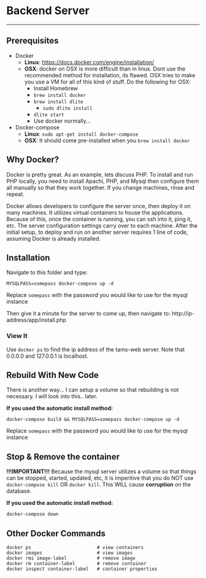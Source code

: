 # Backend Server

---

## Prerequisites

- Docker
	- **Linux**: https://docs.docker.com/engine/installation/
	- **OSX**: docker on OSX is more difficult than in linux. Dont use the recommended method for installation, its flawed. OSX  tries to make you use a VM for all of this kind of stuff. Do the following for OSX:
		- Install Homebrew
		- `brew install docker`
		- `brew install dlite`
		  - `sudo dlite install`
		- `dlite start`
		- Use docker normally...
- Docker-compose
	- **Linux**: `sudo apt-get install docker-compose`
	- **OSX**: It should come pre-installed when you `brew install docker`

## Why Docker?

Docker is pretty great. As an example, lets discuss PHP. To install and run PHP locally, you need to install Apachi, PHP, and Mysql then configure them all manually so that they work together. If you change machines, rinse and repeat.

Docker allows developers to configure the server once, then deploy it on many machines. It utilizes virtual containers to house the applications. Because of this, once the container is running, you can ssh into it, ping it, etc. The server configuration settings carry over to each machine. After the initial setup, to deploy and run on another server requires 1 line of code, assuming Docker is already installed.

## Installation

Navigate to this folder and type: 

```
MYSQLPASS=somepass docker-compose up -d
```

Replace `somepass` with the password you would like to use for the mysql instance

Then give it a minute for the server to come up, then navigate to: http://ip-address/app/install.php

### View It
Use `docker ps` to find the ip address of the tams-web server. Note that 0.0.0.0 and 127.0.0.1 is localhost.

## Rebuild With New Code

There is another way... I can setup a volume so that rebuilding is not necessary. I will look into this.. later.

**If you used the automatic install method:**

```
docker-compose build && MYSQLPASS=somepass docker-compose up -d
```

Replace `somepass` with the password you would like to use for the mysql instance

## Stop & Remove the container

**!!!IMPORTANT!!!** Because the mysql server utilizes a volume so that things can be stopped, started, updated, etc, it is imperitive that you do NOT use `docker-compose kill` OR `docker kill`. This WILL cause **corruption** on the database.

**If you used the automatic install method:**

```bash
docker-compose down
```

## Other Docker Commands

```
docker ps                        # view containers
docker images                    # view images
docker rmi image-label           # remove image
docker rm container-label        # remove container
docker inspect container-label   # container properties
```